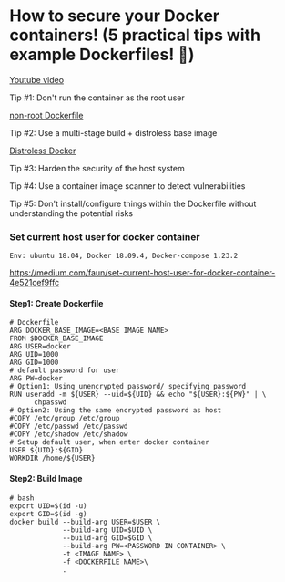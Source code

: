 # How to secure your Docker containers! (5 practical tips with example Dockerfiles! 🐳)

[Youtube video](https://www.youtube.com/watch?v=JE2PJbbpjsM "example video")

Tip #1: Don't run the container as the root user

[non-root Dockerfile](Dockerfile.non-root "example")

Tip #2: Use a multi-stage build + distroless base image

[Distroless Docker](https://www.youtube.com/watch?v=lviLZFciDv4 "2017 swampUP Sessions | Distroless Docker: Containerizing Apps, not VMs - Matthew Moore")

Tip #3: Harden the security of the host system

Tip #4: Use a container image scanner to detect vulnerabilities

Tip #5: Don't install/configure things within the Dockerfile without understanding the potential risks


### Set current host user for docker container 

`Env: ubuntu 18.04, Docker 18.09.4, Docker-compose 1.23.2`

https://medium.com/faun/set-current-host-user-for-docker-container-4e521cef9ffc

#### Step1: Create Dockerfile
```
# Dockerfile
ARG DOCKER_BASE_IMAGE=<BASE IMAGE NAME>
FROM $DOCKER_BASE_IMAGE
ARG USER=docker
ARG UID=1000
ARG GID=1000
# default password for user
ARG PW=docker
# Option1: Using unencrypted password/ specifying password
RUN useradd -m ${USER} --uid=${UID} && echo "${USER}:${PW}" | \
      chpasswd
# Option2: Using the same encrypted password as host
#COPY /etc/group /etc/group 
#COPY /etc/passwd /etc/passwd
#COPY /etc/shadow /etc/shadow
# Setup default user, when enter docker container
USER ${UID}:${GID}
WORKDIR /home/${USER}
```

#### Step2: Build Image 
```
# bash
export UID=$(id -u)
export GID=$(id -g)
docker build --build-arg USER=$USER \
             --build-arg UID=$UID \
             --build-arg GID=$GID \
             --build-arg PW=<PASSWORD IN CONTAINER> \
             -t <IMAGE NAME> \
             -f <DOCKERFILE NAME>\
             .
```

